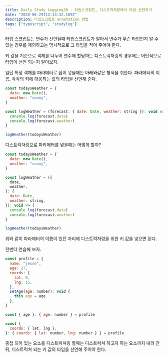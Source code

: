 ```yaml
---
title: Daily Study Logging39 - 타입스크립트, 디스트럭쳐링에서 타입 선언하기
date: "2020-06-29T12:13:32.169Z"
description: 타입스크립트 annotation 방법
tags: ["typescript", "studylog"]
---
```


타입 스크립트는 변수가 선언될때 타입스크립트가 알아서 변수가 무슨 타입인지 알 수 있는 경우를 제외하고는 명시적으로 그 타입을 적어 주어야 한다.

키 값을 기준으로 객체를 나누어 변수에 할당하는 디스트럭쳐링의 경우에는 어떤식으로 타입이 선언 되는지 알아보자.

일단 특정 객채를 파라메터로 집어 넣을때는 아래와같은 형식을 취한다. 파라메터의 이름, 각각의 키에 대응되는 값의 타입을 선언해 준다.

```javascript
const todaysWeather = {
  date: new Date(),
  weather: "sunny",
}

const logWeather = (forecast: { date: Date, weather: string }): void => {
  console.log(forecast.date)
  console.log(forecast.weather)
}

logWeather(todaysWeather)
```

디스트럭쳐링으로 파라메터를 넣을때는 어떻게 할까?

```javascript
const todaysWeather = {
  date: new Date(),
  weather: "sunny",
}

const logWeather = ({
  date,
  weather,
}: {
  date: Date,
  weather: string,
}): void => {
  console.log(forecast.date)
  console.log(forecast.weather)
}

logWeather(todaysWeather)
```

위와 같이 파라메터의 이름이 있던 자리에 디스트럭쳐링을 위한 키 값을 넣으면 된다.

한번더 연습해 보자.

```javascript
const profile = {
  name: "jesse",
  age: 27,
  coords: {
    lat: 0,
    lng: 15,
  },
  setAge(age: number): void {
    this.age = age
  },
}

const { age }: { age: number } = profile

const {
  coords: { lat, lng },
}: { coords: { lat: number, lng: number } } = profile
```

중첩 되어 있는 요소를 디스트럭쳐링 할때는 디스트럭쳐 하고자 하는 요소까지 내려 간 뒤, 디스트럭쳐 되는 키 값의 타입을 선언해 주어야 한다.
